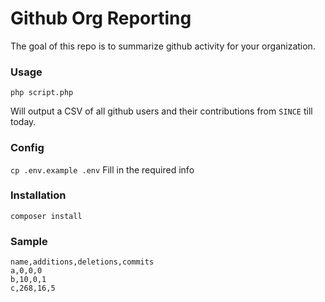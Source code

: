 # Github Org Reporting

The goal of this repo is to summarize github activity for your organization.

### Usage

`php script.php`

Will output a CSV of all github users and their contributions from `SINCE` till today.

### Config
`cp .env.example .env`
Fill in the required info

### Installation
`composer install`

### Sample
```csv
name,additions,deletions,commits
a,0,0,0
b,10,0,1
c,268,16,5
```